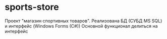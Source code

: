 # sports-store
Проект "магазин спортивных товаров". Реализована БД (СУБД MS SQL) и интерфейс (Windows Forms (C#))
Основной функционал делиться на интерфейс 
